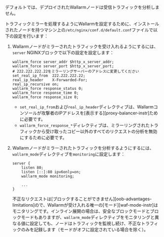 デフォルトでは、デプロイされたWallarmノードは受信トラフィックを分析しません。

トラフィックミラーを処理するようにWallarmを設定するために、インストールされたノードを持つマシン上の`/etc/nginx/conf.d/default.conf`ファイルで以下の設定を行います：

1. Wallarmノードがミラーされたトラフィックを受け入れるようにするには、`server` NGINXブロックで以下の設定を設定します：

    ```
    wallarm_force server_addr $http_x_server_addr;
    wallarm_force server_port $http_x_server_port;
    # 222.222.222.22をミラーリングサーバーのアドレスに変更してください
    set_real_ip_from  222.222.222.22;
    real_ip_header    X-Forwarded-For;
    real_ip_recursive on;
    wallarm_force response_status 0;
    wallarm_force response_time 0;
    wallarm_force response_size 0;
    ```

    * `set_real_ip_from`および`real_ip_header`ディレクティブは、Wallarmコンソールが攻撃者のIPアドレスを[表示する][proxy-balancer-instr]ために必要です。
    * `wallarm_force_response_*`ディレクティブは、ミラーリングされたトラフィックから受け取ったコピー以外のすべてのリクエストの分析を無効にするために必要です。
1. Wallarmノードがミラーされたトラフィックを分析するようにするには、`wallarm_mode`ディレクティブを`monitoring`に設定します：

    ```
    server {
        listen 80;
        listen [::]:80 ipv6only=on;
        wallarm_mode monitoring;

        ...
    }
    ```

    不正なリクエストは[ブロックすることができません][oob-advantages-limitations]ので、Wallarmが受け入れる唯一の[モード][waf-mode-instr]はモニタリングです。インライン展開の場合は、安全なブロックモードとブロックモードもありますが、`wallarm_mode`ディレクティブをモニタリングと異なる値に設定しても、ノードはトラフィックを監視し続け、不正なトラフィックのみを記録します（モードがオフに設定されている場合を除く）。
